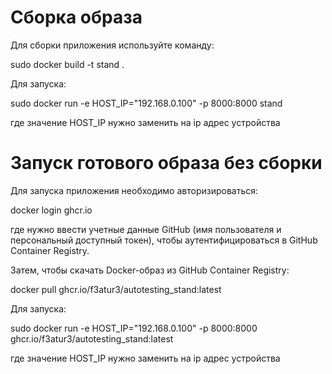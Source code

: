 # Сборка образа
Для сборки приложения используйте команду:

sudo docker build -t stand .

Для запуска:

sudo docker run -e HOST_IP="192.168.0.100" -p 8000:8000 stand

где значение HOST_IP нужно заменить на ip адрес устройства

# Запуск готового образа без сборки
Для запуска приложения необходимо авторизироваться:

docker login ghcr.io

где нужно ввести учетные данные GitHub (имя пользователя и персональный доступный токен), чтобы аутентифицироваться в GitHub Container Registry.

Затем, чтобы скачать Docker-образ из GitHub Container Registry:

docker pull ghcr.io/f3atur3/autotesting_stand:latest

Для запуска:

sudo docker run -e HOST_IP="192.168.0.100" -p 8000:8000 ghcr.io/f3atur3/autotesting_stand:latest

где значение HOST_IP нужно заменить на ip адрес устройства
